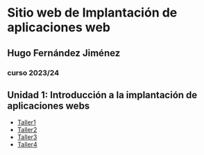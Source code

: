 # Sitio web de Implantación de aplicaciones web
## Hugo Fernández Jiménez
### curso 2023/24
## Unidad 1: Introducción a la implantación de aplicaciones webs
* [Taller1](Unidad1/Taller1.md) 
* [Taller2](Unidad1/Taller2.md) 
* [Taller3](Unidad1/Taller3.md) 
* [Taller4](Unidad1/Taller4.md) 